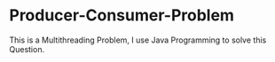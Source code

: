 # Producer-Consumer-Problem
This is a Multithreading Problem, I use Java Programming to solve this Question.
